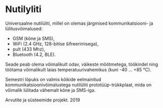 # Nutilyliti

Universaalne nutilüliti, millel on olemas järgmised kommunikatsiooni- ja lülitusvõimalused: 
* GSM (kõne ja SMS), 
* WiFi (2.4 GHz, 128-bitise šifreerimisega), 
* pult (433 Mhz), 
* Bluetooth (4.2, BLE). 

Seade peab olema võimalikult odav, väikeste mõõtmetega, töökindel ning töötama võimalikult laias temperatuurivahemikus (kuni -40 ... +85 °C). 

Semestri lõpuks on valmis kõikide eelmainitud kommunikatsioonivõimalustega nutilüliti prototüüp-trükkplaat, mida on võimalik lülitada vähemalt kõne ja SMS-iga.

Arvutite ja süsteemide projekt. 2019
